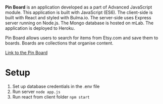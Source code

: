 **Pin Board** is an application developed as a part of Advanced JavaScript module. 
This application is built with JavaScript (ES6). The client-side is built with React and styled with Bulma.io. The server-side uses Express server running on Node.js. 
The Mongo database is hosted on mLab. The application is deployed to Heroku.

Pin Board allows users to search for items from Etsy.com and save them to boards. Boards are collections that organise content.   

[Link to the Pin Board](https://pin-board-scalka.herokuapp.com/)

# Setup
1. Set up database credentials in the .env file
2. Run server ```node app.js```
3. Run react from client folder ```npm start```

